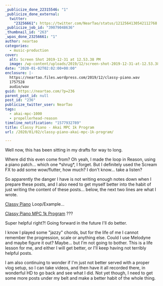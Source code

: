 ```yaml
---
_publicize_done_22315546: "1"
_publicize_done_external:
  twitter:
    "23256661": https://twitter.com/NearTao/status/1212564130542112768
_publicize_job_id: "39079048636"
_thumbnail_id: "263"
_wpas_done_23256661: "1"
author: neartao
categories:
  - music-production
cover:
  alt: Screen Shot 2019-12-31 at 12.53.38 PM
  image: /wp-content/uploads/2019/12/screen-shot-2019-12-31-at-12.53.38-pm.png
date: "2020-01-02T02:02:00+00:00"
enclosure: |-
  https://neartao.files.wordpress.com/2019/12/classy-piano.wav
  1757528
  audio/wav
guid: https://neartao.com/?p=236
parent_post_id: null
post_id: "236"
publicize_twitter_user: NearTao
tags:
  - akai-mpc-1000
  - propellerhead-reason
timeline_notification: "1577932789"
title: Classy Piano - Akai MPC 1k Program
url: /2020/01/02/classy-piano-akai-mpc-1k-program/

---
```

Well now, this has been sitting in my drafts for way to long.

Where did this even come from? Oh yeah, I made the loop in Reason, using a piano patch... which one \*shrug\*, I forget. But I definitely used the Scream FX to add some wow/flutter, how much? I don't know... take a listen?

So apparently the danger I have is not writing enough notes down when I prepare these posts, and I also need to get myself better into the habit of just writing the content of these posts... below, the next two lines are what I wrote.

[Classy Piano](/wp-content/uploads/2019/12/classy-piano.wav) Loop/Example...

[Classy Piano MPC 1k Program](/wp-content/uploads/2019/12/classy-piano-mpc-1k-program.zip) ???

Super helpful right?! Going forward in the future I'll do better.

I know I played some "jazzy" chords, but for the life of me I cannot remember the progression, scale or anything else. Could I use Melodyne and maybe figure it out? Maybe... but I'm not going to bother. This is a life lesson for me, and either I will get better, or I'll keep having not terribly helpful posts.

I am also continuing to wonder if I'm just not better served with a proper vlog setup, so I can take videos, and then have it all recorded there, in wonderful HD to go back and see what I did. Not yet though, I need to get some more posts under my belt and make a better habit of the whole thing.
